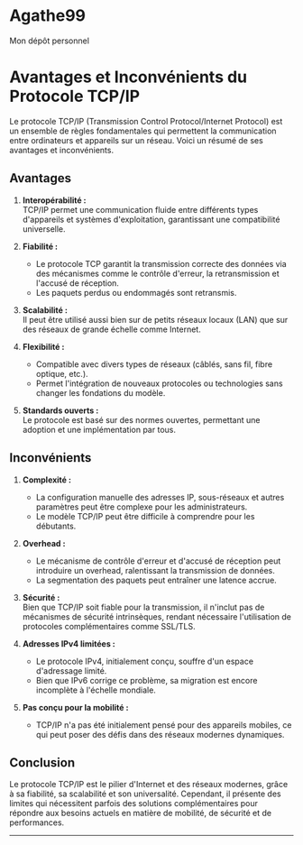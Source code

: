 # Agathe99
Mon dépôt personnel

# Avantages et Inconvénients du Protocole TCP/IP

Le protocole TCP/IP (Transmission Control Protocol/Internet Protocol) est un ensemble de règles fondamentales qui permettent la communication entre ordinateurs et appareils sur un réseau. Voici un résumé de ses avantages et inconvénients.

## **Avantages**
1. **Interopérabilité :**  
   TCP/IP permet une communication fluide entre différents types d'appareils et systèmes d'exploitation, garantissant une compatibilité universelle.

2. **Fiabilité :**  
   - Le protocole TCP garantit la transmission correcte des données via des mécanismes comme le contrôle d'erreur, la retransmission et l'accusé de réception.  
   - Les paquets perdus ou endommagés sont retransmis.

3. **Scalabilité :**  
   Il peut être utilisé aussi bien sur de petits réseaux locaux (LAN) que sur des réseaux de grande échelle comme Internet.

4. **Flexibilité :**  
   - Compatible avec divers types de réseaux (câblés, sans fil, fibre optique, etc.).
   - Permet l'intégration de nouveaux protocoles ou technologies sans changer les fondations du modèle.

5. **Standards ouverts :**  
   Le protocole est basé sur des normes ouvertes, permettant une adoption et une implémentation par tous.

## **Inconvénients**
1. **Complexité :**  
   - La configuration manuelle des adresses IP, sous-réseaux et autres paramètres peut être complexe pour les administrateurs.
   - Le modèle TCP/IP peut être difficile à comprendre pour les débutants.

2. **Overhead :**  
   - Le mécanisme de contrôle d'erreur et d'accusé de réception peut introduire un overhead, ralentissant la transmission de données.
   - La segmentation des paquets peut entraîner une latence accrue.

3. **Sécurité :**  
   Bien que TCP/IP soit fiable pour la transmission, il n'inclut pas de mécanismes de sécurité intrinsèques, rendant nécessaire l'utilisation de protocoles complémentaires comme SSL/TLS.

4. **Adresses IPv4 limitées :**  
   - Le protocole IPv4, initialement conçu, souffre d'un espace d'adressage limité.
   - Bien que IPv6 corrige ce problème, sa migration est encore incomplète à l'échelle mondiale.

5. **Pas conçu pour la mobilité :**  
   - TCP/IP n'a pas été initialement pensé pour des appareils mobiles, ce qui peut poser des défis dans des réseaux modernes dynamiques.

## **Conclusion**
Le protocole TCP/IP est le pilier d'Internet et des réseaux modernes, grâce à sa fiabilité, sa scalabilité et son universalité. Cependant, il présente des limites qui nécessitent parfois des solutions complémentaires pour répondre aux besoins actuels en matière de mobilité, de sécurité et de performances.

---
